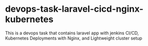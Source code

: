 # devops-task-laravel-cicd-nginx-kubernetes
This is a devops task that contains laravel app with jenkins CI/CD, Kubernetes Deployments with Nginx, and Lightweight cluster setup
